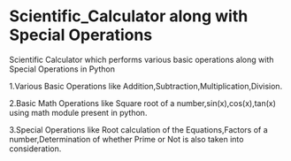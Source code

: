 # Scientific_Calculator along with Special Operations
Scientific Calculator which performs various basic operations along with Special Operations in Python

1.Various Basic Operations like Addition,Subtraction,Multiplication,Division.

2.Basic Math Operations like Square root of a number,sin(x),cos(x),tan(x) using math module present in python.

3.Special Operations like Root calculation of the Equations,Factors of a number,Determination of whether Prime or Not is also taken into consideration.


